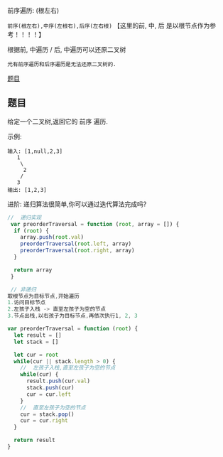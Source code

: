 前序遍历:  (根左右)

`前序(根左右),中序(左根右),后序(左右根)`
【这里的前, 中, 后 是以根节点作为参考！！！！】

根据前, 中遍历 / 后, 中遍历可以还原二叉树

`光有前序遍历和后序遍历是无法还原二叉树的. `

[题目](https://leetcode.cn/problems/binary-tree-preorder-traversal/description/)


## 题目

给定一个二叉树,返回它的 前序 遍历. 

示例:
```
输入: [1,null,2,3]
   1
    \
     2
    /
   3
输出: [1,2,3]
```
进阶: 递归算法很简单,你可以通过迭代算法完成吗?

```js
//  递归实现
 var preorderTraversal = function (root, array = []) {
  if (root) {
    array.push(root.val)
    preorderTraversal(root.left, array)
    preorderTraversal(root.right, array)
  }

  return array
 }

 // 非递归
取根节点为目标节点,开始遍历
1.访问目标节点
2.左孩子入栈 -> 直至左孩子为空的节点
3.节点出栈,以右孩子为目标节点,再依次执行1, 2, 3

var preorderTraversal = function (root) {
  let result = []
  let stack = []

  let cur = root 
  while(cur || stack.length > 0) {
    //  左孩子入栈,直至左孩子为空的节点
    while(cur) {
      result.push(cur.val)
      stack.push(cur)
      cur = cur.left
    }
    //  直至左孩子为空的节点
    cur = stack.pop()
    cur = cur.right
  }

  return result
}

```